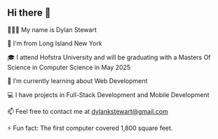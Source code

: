 ## Hi there 👋
🚶🏽‍♂️ My name is Dylan Stewart

📍 I'm from Long Island New York

🎓 I attend Hofstra University and will be graduating with a Masters Of Science in Computer Science in May 2025

🌱 I’m currently learning about Web Development

💻 I have projects in Full-Stack Development and Mobile Development

📫 Feel free to contact me at dylankstewart@gmail.com

⚡ Fun fact: The first computer covered 1,800 square feet.

<!--
**Dylan-Stewart/Dylan-Stewart** is a ✨ _special_ ✨ repository because its `README.md` (this file) appears on your GitHub profile.

Here are some ideas to get you started:

- 🔭 I’m currently working on ...
- 🌱 I’m currently learning ...
- 👯 I’m looking to collaborate on ...
- 🤔 I’m looking for help with ...
- 💬 Ask me about ...
- 📫 How to reach me: ...
- 😄 Pronouns: ...
- ⚡ Fun fact: ...
-->
